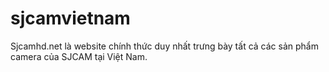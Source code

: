 # sjcamvietnam
Sjcamhd.net là website chính thức duy nhất trưng bày tất cả các sản phẩm camera của SJCAM tại Việt Nam. 
